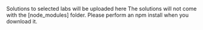 Solutions to selected labs will be uploaded here  The solutions will not come with the [node_modules] folder. Please perform an npm install when you download it.
